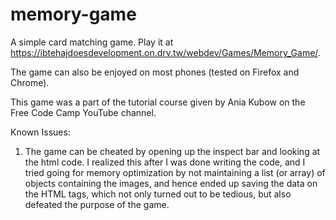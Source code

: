 # memory-game
A simple card matching game. Play it at https://ibtehajdoesdevelopment.on.drv.tw/webdev/Games/Memory_Game/.

The game can also be enjoyed on most phones (tested on Firefox and Chrome).

This game was a part of the tutorial course given by Ania Kubow on the Free Code Camp YouTube channel.

Known Issues:

1. The game can be cheated by opening up the inspect bar and looking at the html code. I realized this after I was done writing the code, and I tried going for memory optimization by not maintaining a list (or array) of objects containing the images, and hence ended up saving the data on the HTML tags, which not only turned out to be tedious, but also defeated the purpose of the game.
